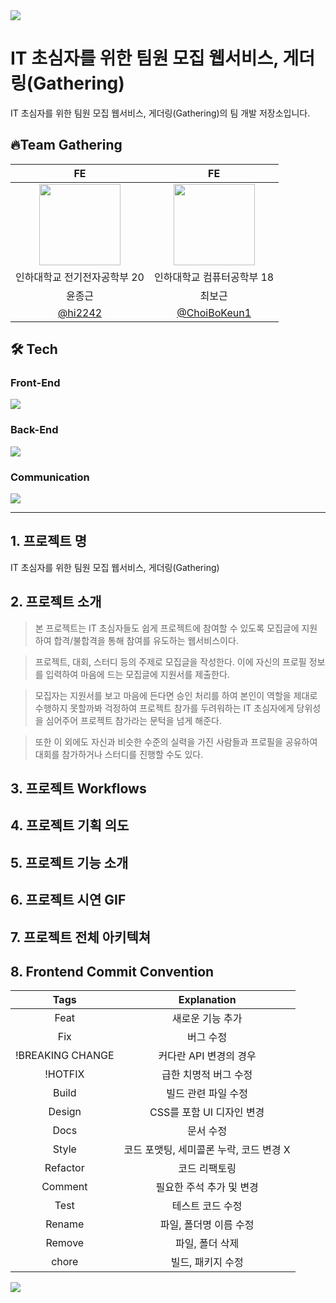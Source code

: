 <img src="https://capsule-render.vercel.app/api?type=waving&color=BDBDC8&height=150&section=header" />

# IT 초심자를 위한 팀원 모집 웹서비스, 게더링(Gathering)
IT 초심자를 위한 팀원 모집 웹서비스, 게더링(Gathering)의 팀 개발 저장소입니다.

## 🔥Team Gathering

|                                        FE                                        |                                        FE                                        |
| :------------------------------------------------------------------------------: | :------------------------------------------------------------------------------: |
| <img width="130px" src="https://avatars.githubusercontent.com/hi2242" /> | <img width="130px" src="https://avatars.githubusercontent.com/ChoiBoKeun1" /> |
| 인하대학교 전기전자공학부 20| 인하대학교 컴퓨터공학부 18|
|                                      윤종근                                      |                                      최보근                                      |
|                  [@hi2242](https://github.com/hi2242)                            |                 [@ChoiBoKeun1](https://github.com/ChoiBoKeun1)                   |

## 🛠️ Tech
### Front-End
<img src="https://skillicons.dev/icons?i=ts,react,nodejs,vite,tailwind&perline="/>

### Back-End
<img src="https://skillicons.dev/icons?i=ts,react,nodejs,vite,tailwindcss,figma&perline="/>

### Communication
<img src="https://skillicons.dev/icons?i=notion,figma&perline="/>

-----

## 1. 프로젝트 명
IT 초심자를 위한 팀원 모집 웹서비스, 게더링(Gathering)

<!--![image](https://github.com/hi2242/사진링크)-->

## 2. 프로젝트 소개
> 본 프로젝트는 IT 초심자들도 쉽게 프로젝트에 참여할 수 있도록 모집글에 지원하여 합격/불합격을 통해 참여를 유도하는 웹서비스이다.

> 프로젝트, 대회, 스터디 등의 주제로 모집글을 작성한다. 이에 자신의 프로필 정보를 입력하여 마음에 드는 모집글에 지원서를 제출한다.

> 모집자는 지원서를 보고 마음에 든다면 승인 처리를 하여 본인이 역할을 제대로 수행하지 못할까봐 걱정하여 프로젝트 참가를 두려워하는 IT 초심자에게 당위성을 심어주어 프로젝트 참가라는 문턱을 넘게 해준다.

> 또한 이 외에도 자신과 비슷한 수준의 실력을 가진 사람들과 프로필을 공유하여 대회를 참가하거나 스터디를 진행할 수도 있다.

## 3. 프로젝트 Workflows
<!--![image](https://github.com/hi2242/사진링크)-->

## 4. 프로젝트 기획 의도
<!--![image](https://github.com/hi2242/사진링크)-->

## 5. 프로젝트 기능 소개
<!--![image](https://github.com/hi2242/사진링크)-->

<!--![image](https://github.com/hi2242/사진링크)-->

<!--![image](https://github.com/hi2242/사진링크)-->

<!--![image](https://github.com/hi2242/사진링크)-->

<!--![image](https://github.com/hi2242/사진링크)-->


## 6. 프로젝트 시연 GIF

<!--(GIF 링크)-->

## 7. 프로젝트 전체 아키텍쳐

<!--![image](https://github.com/hi2242/사진링크)-->

## 8. Frontend Commit Convention

|       Tags       |               Explanation               |
| :--------------: | :-------------------------------------: |
|       Feat       |            새로운 기능 추가             |
|       Fix        |                버그 수정                |
| !BREAKING CHANGE |         커다란 API 변경의 경우          |
|     !HOTFIX      |          급한 치명적 버그 수정          |
|      Build       |           빌드 관련 파일 수정           |
|      Design      |        CSS를 포함 UI 디자인 변경        |
|       Docs       |                문서 수정                |
|      Style       | 코드 포맷팅, 세미콜론 누락, 코드 변경 X |
|     Refactor     |              코드 리팩토링              |
|     Comment      |        필요한 주석 추가 및 변경         |
|       Test       |            테스트 코드 수정             |
|      Rename      |         파일, 폴더명 이름 수정          |
|      Remove      |             파일, 폴더 삭제             |
|      chore       |            빌드, 패키지 수정            |
<img src="https://capsule-render.vercel.app/api?type=waving&color=BDBDC8&height=150&section=footer" />
